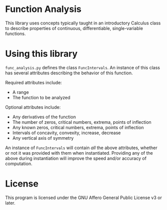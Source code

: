 # Function Analysis

This library uses concepts typically taught in an introductory Calculus class to describe properties of continuous, differentiable, single-variable functions.

# Using this library

`func_analysis.py` defines the class `FuncIntervals`. An instance of this class has several attributes describing the behavior of this function.

Required attributes include:

- A range
- The function to be analyzed

Optional attributes include:

- Any derivatives of the function
- The number of zeros, critical numbers, extrema, points of inflection
- Any known zeros, critical numbers, extrema, points of inflection
- Intervals of concavity, convexity, increase, decrease
- Any vertical axis of symmetry

An instance of `FuncIntervals` will contain *all* the above attributes, whether or not it was provided with them when instantiated. Providing any of the above during instantiation will improve the speed and/or accuracy of computation.

# License

This program is licensed under the GNU Affero General Public License v3 or later.

